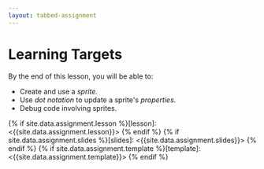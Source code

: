 ```yaml
---
layout: tabbed-assignment
---
```


# Learning Targets

By the end of this lesson, you will be able to:

* Create and use a *sprite.*
* Use *dot notation* to update a sprite's *properties.*
* Debug code involving sprites.

<!-- Don't edit links here, change them in _data/assignment.yml instead, -->

{% if site.data.assignment.lesson   %}[lesson]: <{{site.data.assignment.lesson}}>     {% endif %}
{% if site.data.assignment.slides   %}[slides]:   <{{site.data.assignment.slides}}>   {% endif %}
{% if site.data.assignment.template %}[template]: <{{site.data.assignment.template}}> {% endif %}
